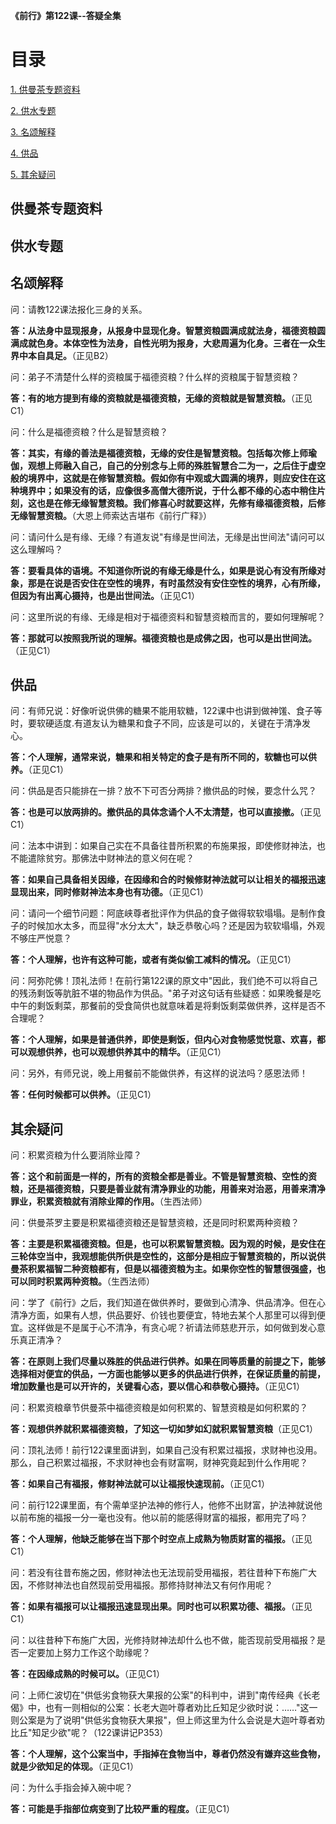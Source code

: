 **《前行》第122课--答疑全集**

# 目录 

[1. 供曼茶专题资料](#供曼茶专题资料)

[2. 供水专题](#供水专题)

[3. 名颂解释](#名颂解释)

[4. 供品](#供品)

[5. 其余疑问](#其余疑问)

## 供曼茶专题资料


## 供水专题


## 名颂解释

问：请教122课法报化三身的关系。

**答：从法身中显现报身，从报身中显现化身。智慧资粮圆满成就法身，福德资粮圆满成就色身。本体空性为法身，自性光明为报身，大悲周遍为化身。三者在一众生界中本自具足。**（正见B2）

问：弟子不清楚什么样的资粮属于福德资粮？什么样的资粮属于智慧资粮？

**答：有的地方提到有缘的资粮就是福德资粮，无缘的资粮就是智慧资粮。**（正见C1）

问：什么是福德资粮？什么是智慧资粮？

**答：其实，有缘的善法是福德资粮，无缘的安住是智慧资粮。包括每次修上师瑜伽，观想上师融入自己，自己的分别念与上师的殊胜智慧合二为一，之后住于虚空般的境界中，这就是在修智慧资粮。假如你有中观或大圆满的境界，则应安住在这种境界中；如果没有的话，应像很多高僧大德所说，于什么都不缘的心态中稍住片刻，这也是在修无缘智慧资粮。我们修喜心时就要这样，先修有缘福德资粮，后修无缘智慧资粮。**（大恩上师索达吉堪布《前行广释》）

问：请问什么是有缘、无缘？有道友说"有缘是世间法，无缘是出世间法"请问可以这么理解吗？

**答：要看具体的语境。不知道你所说的有缘无缘是什么，如果是说心有没有所缘对象，那是在说是否安住在空性的境界，有时虽然没有安住空性的境界，心有所缘，但因为有出离心摄持，也是出世间法。**（正见C1）

问：这里所说的有缘、无缘是相对于福德资料和智慧资粮而言的，要如何理解呢？

**答：那就可以按照我所说的理解。福德资粮也是成佛之因，也可以是出世间法。**（正见C1）

## 供品

问：有师兄说：好像听说供佛的糖果不能用软糖，122课中也讲到做神馐、食子等时，要软硬适度.有道友认为糖果和食子不同，应该是可以的，关键在于清净发心。

**答：个人理解，通常来说，糖果和相关特定的食子是有所不同的，软糖也可以供养。**（正见C1）

问：供品是否只能排在一排？放不下可否分两排？撤供品的时候，要念什么咒？

**答：也是可以放两排的。撤供品的具体念诵个人不太清楚，也可以直接撤。**（正见C1）

问：法本中讲到：如果自己实在不具备往昔所积累的布施果报，即使修财神法，也不能遣除贫穷。那佛法中财神法的意义何在呢？

**答：如果自己具备相关因缘，在因缘和合的时候修财神法就可以让相关的福报迅速显现出来，同时修财神法本身也有功德。**（正见C1）

问：请问一个细节问题：阿底峡尊者批评作为供品的食子做得软软塌塌。是制作食子的时候加水太多，而显得"水分太大"，缺乏恭敬心吗？还是因为软软塌塌，外观不够庄严悦意？

**答：个人理解，也许有这种可能，或者有类似偷工减料的情况。**（正见C1）

问：阿弥陀佛！顶礼法师！在前行第122课的原文中"因此，我们绝不可以将自己的残汤剩饭等肮脏不堪的物品作为供品。"弟子对这句话有些疑惑：如果晚餐是吃中午的剩饭剩菜，那餐前的受食简供也就意味着是将剩饭剩菜做供养，这样是否不合理呢？

**答：个人理解，如果是普通供养，即使是剩饭，但内心对食物感觉悦意、欢喜，都可以观想供养，也可以观想供养其中的精华。**（正见C1）

问：另外，有师兄说，晚上用餐前不能做供养，有这样的说法吗？感恩法师！

**答：任何时候都可以供养。**（正见C1）

## 其余疑问

问：积累资粮为什么要消除业障？

**答：这个和前面是一样的，所有的资粮全都是善业。不管是智慧资粮、空性的资粮，还是福德资粮，只要是善业就有清净罪业的功能，用善来对治恶，用善来清净罪业，积累资粮就有消除业障的作用。**（生西法师）

问：供曼茶罗主要是积累福德资粮还是智慧资粮，还是同时积累两种资粮？

**答：主要是积累福德资粮。但是，也可以积累智慧资粮。因为观的时候，是安住在三轮体空当中，我观想能供所供是空性的，这部分是相应于智慧资粮的，所以说供曼茶积累福智二种资粮都有，但是以福德资粮为主。如果你空性的智慧很强盛，也可以同时积累两种资粮。**（生西法师）

问：学了《前行》之后，我们知道在做供养时，要做到心清净、供品清净。但在心清净方面，如果有人想，供品要好、价钱也要便宜，特地去某个人那里可以得到便宜。这样做是不是属于心不清净，有贪心呢？祈请法师慈悲开示，如何做到发心意乐真正清净？

**答：在原则上我们尽量以殊胜的供品进行供养。如果在同等质量的前提之下，能够选择相对便宜的供品，一方面也能够以更多的供品进行供养，在保证质量的前提，增加数量也是可以开许的，关键看心态，要以信心和恭敬心摄持。**（正见C1）

问：积累资粮章节供曼茶中福德资粮是如何积累的、智慧资粮是如何积累的？

**答：观想供养就积累福德资粮，了知这一切如梦如幻就积累智慧资粮**（正见C1）

问：顶礼法师！前行122课里面讲到，如果自己没有积累过福报，求财神也没用。那么，自己积累过福报，不求财神也会有财富啊，财神究竟起到什么作用呢？

**答：如果自己有福报，修财神法就可以让福报快速现前。**（正见C1）

问：前行122课里面，有个需单坚护法神的修行人，他修不出财富，护法神就说他以前布施的福报一分一毫也没有。他以前的能感得财富的福报，都用完了吗？

**答：个人理解，他缺乏能够在当下那个时空点上成熟为物质财富的福报。**（正见C1）

问：若没有往昔布施之因，修财神法也无法现前受用福报，若往昔种下布施广大因，不修财神法也自然现前受用福报。那修持财神法又有何作用呢？

**答：如果有福报可以让福报迅速显现出果。同时也可以积累功德、福报。**（正见C1）

问：以往昔种下布施广大因，光修持财神法却什么也不做，能否现前受用福报？是否一定要加上努力工作这个助缘呢？

**答：在因缘成熟的时候可以。**（正见C1）

问：上师仁波切在"供低劣食物获大果报的公案"的科判中，讲到"南传经典《长老偈》中，也有一则相似的公案：长老大迦叶尊者劝比丘知足少欲时说：……"这一则公案是为了说明"供低劣食物获大果报"，但上师这里为什么会说是大迦叶尊者劝比丘"知足少欲"呢？（122课讲记P353）

**答：个人理解，这个公案当中，手指掉在食物当中，尊者仍然没有嫌弃这些食物，就是少欲知足的体现。**（正见C1）

问：为什么手指会掉入碗中呢？

**答：可能是手指部位病变到了比较严重的程度。**（正见C1）
